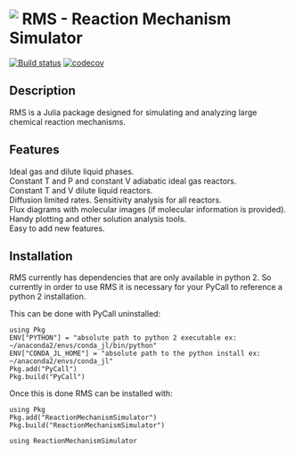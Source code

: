 # <img align="top" src="https://raw.githubusercontent.com/mjohnson541/ReactionMechanismSimulator.jl/branch/master/logos/rmg-logo-small.png"> RMS - Reaction Mechanism Simulator

[![Build status](https://img.shields.io/travis/mjohnson541/ReactionMechanismSimulator.jl/master.svg)](https://travis-ci.org/mjohnson541/ReactionMechanismSimulator.jl)
[![codecov](https://codecov.io/gh/mjohnson541/ReactionMechanismSimulator.jl/branch/master/graph/badge.svg)](https://codecov.io/gh/mjohnson541/ReactionMechanismSimulator.jl)

## Description
RMS is a Julia package designed for simulating and analyzing large chemical reaction mechanisms.  

## Features
Ideal gas and dilute liquid phases.  
Constant T and P and constant V adiabatic ideal gas reactors.  
Constant T and V dilute liquid reactors.  
Diffusion limited rates.
Sensitivity analysis for all reactors.  
Flux diagrams with molecular images (if molecular information is provided).  
Handy plotting and other solution analysis tools.  
Easy to add new features.  

## Installation

RMS currently has dependencies that are only available in python 2.  So currently in order to use RMS it is necessary for your PyCall to reference a python 2 installation.  

This can be done with PyCall uninstalled:  
```
using Pkg
ENV["PYTHON"] = "absolute path to python 2 executable ex:  ~/anaconda2/envs/conda_jl/bin/python"
ENV["CONDA_JL_HOME"] = "absolute path to the python install ex:  ~/anaconda2/envs/conda_jl"
Pkg.add("PyCall")
Pkg.build("PyCall")
```

Once this is done RMS can be installed with:
```
using Pkg
Pkg.add("ReactionMechanismSimulator")
Pkg.build("ReactionMechanismSimulator")

using ReactionMechanismSimulator
```
